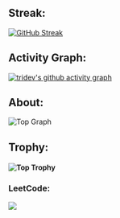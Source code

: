 <!--
*tridev1004/tridev1004* is a ✨ special ✨ repository because its README.md (this file) appears on your GitHub profile.
Here are some ideas  get you started:

Roadmap For Practicing Data Structures And Algorithms - Dynalist
- 🔭 I’m currently working on ...
- 🌱 I’m currently learning ...
- 👯 I’m looking to collaborate on ...
- 🤔 I’m looking for help with ...
-->

## Streak: 
[![GitHub Streak](https://streak-stats.demolab.com?user=tridev1004&theme=dark)](https://git.io/streak-stats)
## Activity Graph:
[![tridev's github activity graph](https://github-readme-activity-graph.vercel.app/graph?username=tridev1004&theme=dracula)](https://github.com/tridev1004/github-readme-activity-graph)
## About:
![Top Graph](https://github-profile-summary-cards.vercel.app/api/cards/profile-details?username=tridev1004&theme=vue)
 ## Trophy:
#### ![Top Trophy](https://github-profile-trophy.vercel.app/?username=tridev1004&theme=radical-ma&margin-w=15)

### LeetCode:
![](https://leetcard.jacoblin.cool/tridev1004?theme=unicorn)
